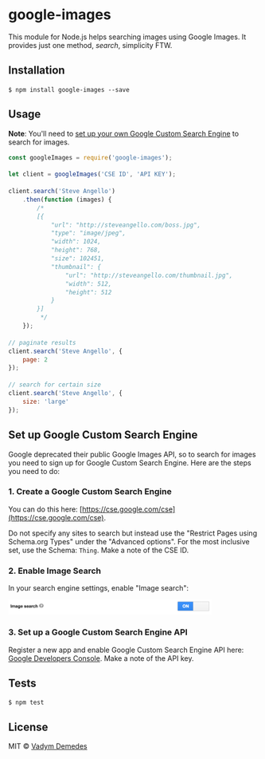 # google-images

This module for Node.js helps searching images using Google Images.
It provides just one method, *search*, simplicity FTW.


## Installation

```
$ npm install google-images --save
```


## Usage

**Note**: You'll need to [set up your own Google Custom Search Engine](#set-up-google-custom-search-engine) to search for images.

```js
const googleImages = require('google-images');

let client = googleImages('CSE ID', 'API KEY');

client.search('Steve Angello')
	.then(function (images) {
		/*
		[{
			"url": "http://steveangello.com/boss.jpg",
			"type": "image/jpeg",
			"width": 1024,
			"height": 768,
			"size": 102451,
			"thumbnail": {
				"url": "http://steveangello.com/thumbnail.jpg",
				"width": 512,
				"height": 512
			}
		}]
		 */
	});

// paginate results
client.search('Steve Angello', {
	page: 2
});

// search for certain size
client.search('Steve Angello', {
	size: 'large'
});
```


## Set up Google Custom Search Engine

Google deprecated their public Google Images API, so to search for images you need to sign up for Google Custom Search Engine.
Here are the steps you need to do:

### 1. Create a Google Custom Search Engine

You can do this here: [https://cse.google.com/cse](https://cse.google.com/cse).

Do not specify any sites to search but instead use the "Restrict Pages using Schema.org Types" under the "Advanced options".
For the most inclusive set, use the Schema: `Thing`. Make a note of the CSE ID.

### 2. Enable Image Search

In your search engine settings, enable "Image search":

<img src="media/screenshot.png" width="408" />

### 3. Set up a Google Custom Search Engine API

Register a new app and enable Google Custom Search Engine API here: [Google Developers Console](https://console.developers.google.com).
Make a note of the API key.


## Tests

```
$ npm test
```


## License

MIT © [Vadym Demedes](http://vadimdemedes.com)
